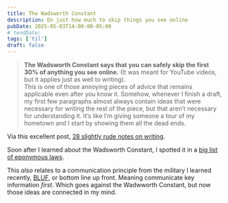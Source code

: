 ```yaml
---
title: The Wadsworth Constant
description: On just how much to skip things you see online
pubDate: 2025-05-03T14:00:00-05:00
# tendDate:
tags: ['til']
draft: false
---
```


> **The Wadsworth Constant says that you can safely skip the first 30% of anything you see online.** (It was meant for YouTube videos, but it applies just as well to writing).  
> This is one of those annoying pieces of advice that remains applicable even after you know it. Somehow, whenever I finish a draft, my first few paragraphs almost always contain ideas that were necessary for writing the rest of the piece, but that aren’t necessary for understanding it. It’s like I’m giving someone a tour of my hometown and I start by showing them all the dead ends.  

Via this excellent post, [28 slightly rude notes on writing](https://www.experimental-history.com/p/28-slightly-rude-notes-on-writing).

Soon after I learned about the Wadsworth Constant, I spotted it in a [big list of eponymous laws](https://www.secretorum.life/p/the-grand-encyclopedia-of-eponymous).

This *also* relates to a communication principle from the military I learned recently, [BLUF](https://en.wikipedia.org/wiki/BLUF_(communication)), or bottom line up front. Meaning communicate key information *first*. Which goes against the Wadwworth Constant, but now those ideas are connected in my mind.
